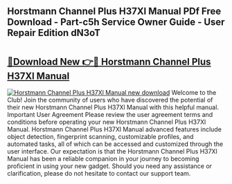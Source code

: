 ## Horstmann Channel Plus H37Xl Manual PDf Free Download - Part-c5h Service Owner Guide - User Repair Edition dN3oT

# <h2><a href="http://cf25667.oget.top/?id=Horstmann+Channel+Plus+H37Xl+Manual">🔗Download New 👉🔴 Horstmann Channel Plus H37Xl Manual</a></h2>

[![Horstmann Channel Plus H37Xl Manual new download](https://i.imgur.com/5g1atiW.png)](http://cf25667.oget.top/?id=Horstmann+Channel+Plus+H37Xl+Manual)
Welcome to the Club! Join the community of users who have discovered the potential of their new Horstmann Channel Plus H37Xl Manual with this helpful manual. Important User Agreement Please review the user agreement terms and conditions before operating your new Horstmann Channel Plus H37Xl Manual. Horstmann Channel Plus H37Xl Manual advanced features include object detection, fingerprint scanning, customizable profiles, and automated tasks, all of which can be accessed and customized through the user interface. Our expectation is that the Horstmann Channel Plus H37Xl Manual has been a reliable companion in your journey to becoming proficient in using your new gadget. Should you need any assistance or clarification, please do not hesitate to contact our support team.
